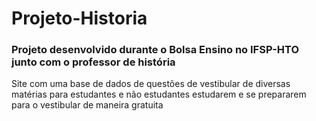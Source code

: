 # Projeto-Historia

### Projeto desenvolvido durante o Bolsa Ensino no IFSP-HTO junto com o professor de história 

Site com uma base de dados de questões de vestibular de diversas matérias para estudantes e não estudantes estudarem e se prepararem para o vestibular de maneira gratuita
